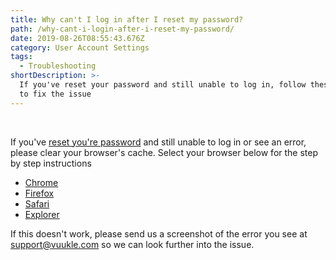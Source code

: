 ```yaml
---
title: Why can't I log in after I reset my password?
path: /why-cant-i-login-after-i-reset-my-password/
date: 2019-08-26T08:55:43.676Z
category: User Account Settings
tags:
  - Troubleshooting
shortDescription: >-
  If you've reset your password and still unable to log in, follow these steps
  to fix the issue
---
```

<br>

If you've [reset you're password](https://docs.vuukle.com/how-do-i-change-or-reset-my-password/) and still unable to log in or see an error, please clear your browser's cache. Select your browser below for the step by step instructions

* [Chrome](https://support.google.com/accounts/answer/32050)
* [Firefox](https://support.mozilla.org/en-US/kb/how-clear-firefox-cache)
* [Safari](https://clear-my-cache.com/apple-mac-os/safari.html)
* [Explorer](https://clear-my-cache.com/windows/internet-explorer-11.html)

If this doesn't work, please send us a screenshot of the error you see at support@vuukle.com so we can look further into the issue.
